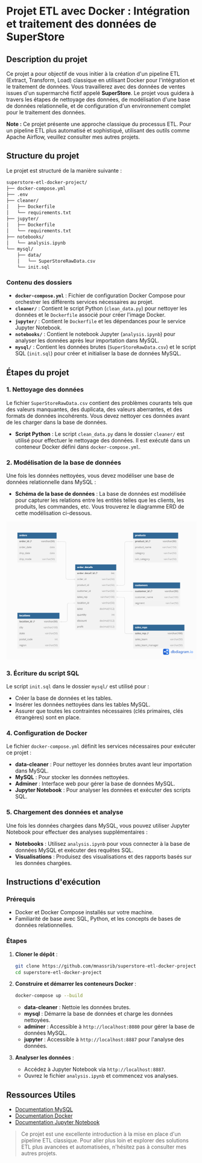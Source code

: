 # Projet ETL avec Docker : Intégration et traitement des données de SuperStore

## Description du projet

Ce projet a pour objectif de vous initier à la création d'un pipeline ETL (Extract, Transform, Load) classique en utilisant Docker pour l'intégration et le traitement de données. Vous travaillerez avec des données de ventes issues d'un supermarché fictif appelé **SuperStore**. Le projet vous guidera à travers les étapes de nettoyage des données, de modélisation d'une base de données relationnelle, et de configuration d'un environnement complet pour le traitement des données.

**Note :** Ce projet présente une approche classique du processus ETL. Pour un pipeline ETL plus automatisé et sophistiqué, utilisant des outils comme Apache Airflow, veuillez consulter mes autres projets.

## Structure du projet

Le projet est structuré de la manière suivante :

```plaintext
superstore-etl-docker-project/
├── docker-compose.yml
├── .env
├── cleaner/
│   ├── Dockerfile
│   └── requirements.txt
├── jupyter/
│   ├── Dockerfile
│   └── requirements.txt
├── notebooks/
│   └── analysis.ipynb
└── mysql/
    ├── data/
    │   └── SuperStoreRawData.csv
    └── init.sql
```

### Contenu des dossiers

- **`docker-compose.yml`** : Fichier de configuration Docker Compose pour orchestrer les différents services nécessaires au projet.
- **`cleaner/`** : Contient le script Python (`clean_data.py`) pour nettoyer les données et le `Dockerfile` associé pour créer l'image Docker.
- **`jupyter/`** : Contient le `Dockerfile` et les dépendances pour le service Jupyter Notebook.
- **`notebooks/`** : Contient le notebook Jupyter (`analysis.ipynb`) pour analyser les données après leur importation dans MySQL.
- **`mysql/`** : Contient les données brutes (`SuperStoreRawData.csv`) et le script SQL (`init.sql`) pour créer et initialiser la base de données MySQL.

## Étapes du projet

### 1. Nettoyage des données

Le fichier `SuperStoreRawData.csv` contient des problèmes courants tels que des valeurs manquantes, des duplicata, des valeurs aberrantes, et des formats de données incohérents. Vous devez nettoyer ces données avant de les charger dans la base de données.

- **Script Python** : Le script `clean_data.py` dans le dossier `cleaner/` est utilisé pour effectuer le nettoyage des données. Il est exécuté dans un conteneur Docker défini dans `docker-compose.yml`.

### 2. Modélisation de la base de données

Une fois les données nettoyées, vous devez modéliser une base de données relationnelle dans MySQL :

- **Schéma de la base de données** : La base de données est modélisée pour capturer les relations entre les entités telles que les clients, les produits, les commandes, etc. Vous trouverez le diagramme ERD de cette modélisation ci-dessous.

![ERD Diagram](erd.png) 

### 3. Écriture du script SQL

Le script `init.sql` dans le dossier `mysql/` est utilisé pour :

- Créer la base de données et les tables.
- Insérer les données nettoyées dans les tables MySQL.
- Assurer que toutes les contraintes nécessaires (clés primaires, clés étrangères) sont en place.

### 4. Configuration de Docker

Le fichier `docker-compose.yml` définit les services nécessaires pour exécuter ce projet :

- **data-cleaner** : Pour nettoyer les données brutes avant leur importation dans MySQL.
- **MySQL** : Pour stocker les données nettoyées.
- **Adminer** : Interface web pour gérer la base de données MySQL.
- **Jupyter Notebook** : Pour analyser les données et exécuter des scripts SQL.

### 5. Chargement des données et analyse

Une fois les données chargées dans MySQL, vous pouvez utiliser Jupyter Notebook pour effectuer des analyses supplémentaires :

- **Notebooks** : Utilisez `analysis.ipynb` pour vous connecter à la base de données MySQL et exécuter des requêtes SQL.
- **Visualisations** : Produisez des visualisations et des rapports basés sur les données chargées.

## Instructions d'exécution

### Prérequis

- Docker et Docker Compose installés sur votre machine.
- Familiarité de base avec SQL, Python, et les concepts de bases de données relationnelles.

### Étapes

1. **Cloner le dépôt** :
   ```bash
   git clone https://github.com/mnassrib/superstore-etl-docker-project.git
   cd superstore-etl-docker-project
   ```

2. **Construire et démarrer les conteneurs Docker** :
   ```bash
   docker-compose up --build
   ```

   - **data-cleaner** : Nettoie les données brutes.
   - **mysql** : Démarre la base de données et charge les données nettoyées.
   - **adminer** : Accessible à `http://localhost:8080` pour gérer la base de données MySQL.
   - **jupyter** : Accessible à `http://localhost:8887` pour l'analyse des données.

3. **Analyser les données** :
   - Accédez à Jupyter Notebook via `http://localhost:8887`.
   - Ouvrez le fichier `analysis.ipynb` et commencez vos analyses.

## Ressources Utiles

- [Documentation MySQL](https://dev.mysql.com/doc/)
- [Documentation Docker](https://docs.docker.com/)
- [Documentation Jupyter Notebook](https://jupyter.org/documentation)


> Ce projet est une excellente introduction à la mise en place d'un pipeline ETL classique. Pour aller plus loin et explorer des solutions ETL plus avancées et automatisées, n'hésitez pas à consulter mes autres projets.
